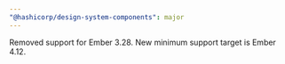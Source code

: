 ```yaml
---
"@hashicorp/design-system-components": major
---
```


Removed support for Ember 3.28. New minimum support target is Ember 4.12.
